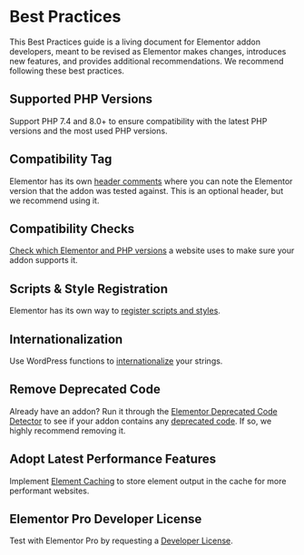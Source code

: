 # Best Practices

<Badge type="tip" vertical="top" text="Elementor Core" /> <Badge type="warning" vertical="top" text="Basic" />

This Best Practices guide is a living document for Elementor addon developers, meant to be revised as Elementor makes changes, introduces new features, and provides additional recommendations. We recommend following these best practices.

## Supported PHP Versions

Support PHP 7.4 and 8.0+ to ensure compatibility with the latest PHP versions and the most used PHP versions.

## Compatibility Tag

Elementor has its own [header comments](https://developers.elementor.com/docs/addons/plugin-header/) where you can note the Elementor version that the addon was tested against. This is an optional header, but we recommend using it.

## Compatibility Checks

[Check which Elementor and PHP versions](https://developers.elementor.com/docs/addons/compatibility/) a website uses to make sure your addon supports it.

## Scripts & Style Registration

Elementor has its own way to [register scripts and styles](https://developers.elementor.com/docs/scripts-styles/).

## Internationalization

Use WordPress functions to [internationalize](https://developer.wordpress.org/apis/internationalization/internationalization-functions/) your strings.

## Remove Deprecated Code

Already have an addon? Run it through the [Elementor Deprecated Code Detector](https://github.com/matipojo/elementor-deprecated-code-detector) to see if your addon contains any [deprecated code](https://developers.elementor.com/docs/deprecations). If so, we highly recommend removing it.

## Adopt Latest Performance Features

Implement [Element Caching](https://developers.elementor.com/elementor-3-22-developers-update/) to store element output in the cache for more performant websites.

## Elementor Pro Developer License

Test with Elementor Pro by requesting a [Developer License](https://elementor.com/pages/addon-developers-corner/).
